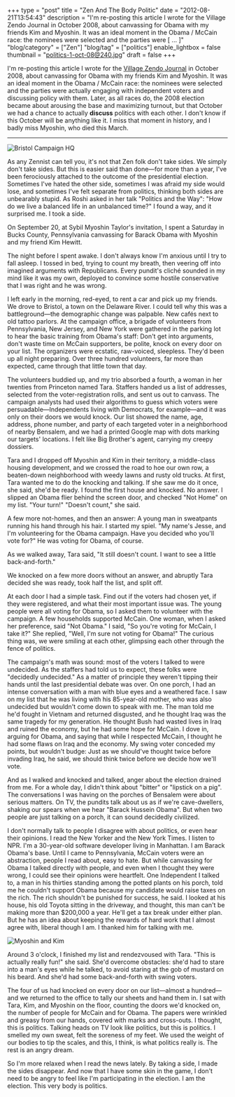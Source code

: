 +++
type = "post"
title = "Zen And The Body Politic"
date = "2012-08-21T13:54:43"
description = "I'm re-posting this article I wrote for the Village Zendo Journal in October 2008, about canvassing for Obama with my friends Kim and Myoshin. It was an ideal moment in the Obama / McCain race: the nominees were selected and the parties were [ ... ]"
"blog/category" = ["Zen"]
"blog/tag" = ["politics"]
enable_lightbox = false
thumbnail = "politics-1-oct-08@240.jpg"
draft = false
+++

<p>I'm re-posting this article I wrote for the <a href="http://villagezendo.org/journal/" title="Village Zendo Journal">Village Zendo Journal</a> in October 2008, about canvassing for Obama with my friends Kim and Myoshin. It was an ideal moment in the Obama / McCain race: the nominees were selected and the parties were actually engaging with independent voters and discussing policy with them. Later, as all races do, the 2008 election became about arousing the base and maximizing turnout, but that October we had a chance to actually <strong>discuss</strong> politics with each other. I don't know if this October will be anything like it. I miss that moment in history, and I badly miss Myoshin, who died this March.</p>
<hr />
<p><img style="display:block; margin-left:auto; margin-right:auto;" src="politics-2-oct-08.jpg" alt="Bristol Campaign HQ" title="politics_2_oct_08.jpg" border="0"   /></p>
<p>As any Zennist can tell you, it's not that Zen folk don't take sides. We simply don't take sides. But this is easier said than done&mdash;for more than a year, I've been ferociously attached to the outcome of the presidential election. Sometimes I've hated the other side, sometimes I was afraid my side would lose, and sometimes I've felt separate from politics, thinking both sides are unbearably stupid. As Roshi asked in her talk "Politics and the Way": "How do we live a balanced life in an unbalanced time?" I found a way, and it surprised me. I took a side.</p>
<p>On September 20, at Sybil Myoshin Taylor's invitation, I spent a Saturday in Bucks County, Pennsylvania canvassing for Barack Obama with Myoshin and my friend Kim Hewitt.</p>
<p>The night before I spent awake. I don't always know I'm anxious until I try to fall asleep. I tossed in bed, trying to count my breath, then veering off into imagined arguments with Republicans. Every pundit's cliché sounded in my mind like it was my own, deployed to convince some hostile conservative that I was right and he was wrong.</p>
<p>I left early in the morning, red-eyed, to rent a car and pick up my friends. We drove to Bristol, a town on the Delaware River. I could tell why this was a battleground&mdash;the demographic change was palpable. New cafés next to old tattoo parlors. At the campaign office, a brigade of volunteers from Pennsylvania, New Jersey, and New York were gathered in the parking lot to hear the basic training from Obama's staff: Don't get into arguments, don't waste time on McCain supporters, be polite, knock on every door on your list. The organizers were ecstatic, raw-voiced, sleepless. They'd been up all night preparing. Over three hundred volunteers, far more than expected, came through that little town that day.</p>
<p>The volunteers buddied up, and my trio absorbed a fourth, a woman in her twenties from Princeton named Tara. Staffers handed us a list of addresses, selected from the voter-registration rolls, and sent us out to canvass. The campaign analysts had used their algorithms to guess which voters were persuadable&mdash;Independents living with Democrats, for example&mdash;and it was only on their doors we would knock. Our list showed the name, age, address, phone number, and party of each targeted voter in a neighborhood of nearby Bensalem, and we had a printed Google map with dots marking our targets' locations. I felt like Big Brother's agent, carrying my creepy dossiers.</p>
<p>Tara and I dropped off Myoshin and Kim in their territory, a middle-class housing development, and we crossed the road to hoe our own row, a beaten-down neighborhood with weedy lawns and rusty old trucks. At first, Tara wanted me to do the knocking and talking. If she saw me do it once, she said, she'd be ready. I found the first house and knocked. No answer. I slipped an Obama flier behind the screen door, and checked "Not Home" on my list. "Your turn!" "Doesn't count," she said.</p>
<p>A few more not-homes, and then an answer: A young man in sweatpants running his hand through his hair. I started my spiel. "My name's Jesse, and I'm volunteering for the Obama campaign. Have you decided who you'll vote for?" He was voting for Obama, of course.</p>
<p>As we walked away, Tara said, "It still doesn't count. I want to see a little back-and-forth."</p>
<p>We knocked on a few more doors without an answer, and abruptly Tara decided she was ready, took half the list, and split off.</p>
<p>At each door I had a simple task. Find out if the voters had chosen yet, if they were registered, and what their most important issue was. The young people were all voting for Obama, so I asked them to volunteer with the campaign. A few households supported McCain. One woman, when I asked her preference, said "Not Obama." I said, "So you're voting for McCain, I take it?" She replied, "Well, I'm sure not voting for Obama!" The curious thing was, we were smiling at each other, glimpsing each other through the fence of politics.</p>
<p>The campaign's math was sound: most of the voters I talked to were undecided. As the staffers had told us to expect, these folks were "decidedly undecided." As a matter of principle they weren't tipping their hands until the last presidential debate was over. On one porch, I had an intense conversation with a man with blue eyes and a weathered face. I saw on my list that he was living with his 85-year-old mother, who was also undecided but wouldn't come down to speak with me. The man told me he'd fought in Vietnam and returned disgusted, and he thought Iraq was the same tragedy for my generation. He thought Bush had wasted lives in Iraq and ruined the economy, but he had some hope for McCain. I dove in, arguing for Obama, and saying that while I respected McCain, I thought he had some flaws on Iraq and the economy. My swing voter conceded my points, but wouldn't budge: Just as we should've thought twice before invading Iraq, he said, we should think twice before we decide how we'll vote.</p>
<p>And as I walked and knocked and talked, anger about the election drained from me. For a whole day, I didn't think about "bitter" or "lipstick on a pig". The conversations I was having on the porches of Bensalem were about serious matters. On TV, the pundits talk about us as if we're cave-dwellers, shaking our spears when we hear "Barack Hussein Obama". But when two people are just talking on a porch, it can sound decidedly civilized.</p>
<p>I don't normally talk to people I disagree with about politics, or even hear their opinions. I read the New Yorker and the New York Times. I listen to NPR. I'm a 30-year-old software developer living in Manhattan. I am Barack Obama's base. Until I came to Pennsylvania, McCain voters were an abstraction, people I read about, easy to hate. But while canvassing for Obama I talked directly with people, and even when I thought they were wrong, I could see their opinions were heartfelt. One Independent I talked to, a man in his thirties standing among the potted plants on his porch, told me he couldn't support Obama because my candidate would raise taxes on the rich. The rich shouldn't be punished for success, he said. I looked at his house, his old Toyota sitting in the driveway, and thought, this man can't be making more than $200,000 a year. He'll get a tax break under either plan. But he has an idea about keeping the rewards of hard work that I almost agree with, liberal though I am. I thanked him for talking with me.</p>
<p><img style="display:block; margin-left:auto; margin-right:auto;" src="politics-1-oct-08.jpg" alt="Myoshin and Kim" title="politics_1_oct_08.jpg" border="0"   /></p>
<p>Around 3 o'clock, I finished my list and rendezvoused with Tara. "This is actually really fun!" she said. She'd overcome obstacles: she'd had to stare into a man's eyes while he talked, to avoid staring at the gob of mustard on his beard. And she'd had some back-and-forth with swing voters.</p>
<p>The four of us had knocked on every door on our list&mdash;almost a hundred&mdash;and we returned to the office to tally our sheets and hand them in. I sat with Tara, Kim, and Myoshin on the floor, counting the doors we'd knocked on, the number of people for McCain and for Obama. The papers were wrinkled and greasy from our hands, covered with marks and cross-outs. I thought, this is politics. Talking heads on TV look like politics, but this is politics. I smelled my own sweat, felt the soreness of my feet. We used the weight of our bodies to tip the scales, and this, I think, is what politics really is. The rest is an angry dream.</p>
<p>So I'm more relaxed when I read the news lately. By taking a side, I made the sides disappear. And now that I have some skin in the game, I don't need to be angry to feel like I'm participating in the election. I am the election. This very body is politics.</p>
    